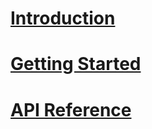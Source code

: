 ﻿# [Introduction](index.md)

# [Getting Started](articles/getting-started.md)

# [API Reference](api/Lib.AspNetCore.ServerSentEvents.html)